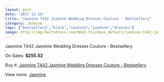 ```yaml
---
layout: post
date: '2017-11-24'
title: "Jasmine T442 Jasmine Wedding Dresses Couture - Bestsellery"
category: Jasmine
tags: ["bestsellery","black","couture","jasmine","dresses"]
image: http://img.hectodress.com/9642-thickbox_default/jasmine-t442-jasmine-wedding-dresses-couture-bestsellery.jpg
---
```

Jasmine T442 Jasmine Wedding Dresses Couture - Bestsellery

On Sales: **$255.52**
<a href="https://www.hectodress.com/jasmine/4833-jasmine-t442-jasmine-wedding-dresses-couture-bestsellery.html"><amp-img layout="responsive" width="600" height="600" src="//img.hectodress.com/9642-thickbox_default/jasmine-t442-jasmine-wedding-dresses-couture-bestsellery.jpg" alt="Jasmine T442 Jasmine Wedding Dresses Couture - Bestsellery 0" /></a>
<a href="https://www.hectodress.com/jasmine/4833-jasmine-t442-jasmine-wedding-dresses-couture-bestsellery.html"><amp-img layout="responsive" width="600" height="600" src="//img.hectodress.com/9644-thickbox_default/jasmine-t442-jasmine-wedding-dresses-couture-bestsellery.jpg" alt="Jasmine T442 Jasmine Wedding Dresses Couture - Bestsellery 1" /></a>
<a href="https://www.hectodress.com/jasmine/4833-jasmine-t442-jasmine-wedding-dresses-couture-bestsellery.html"><amp-img layout="responsive" width="600" height="600" src="//img.hectodress.com/9643-thickbox_default/jasmine-t442-jasmine-wedding-dresses-couture-bestsellery.jpg" alt="Jasmine T442 Jasmine Wedding Dresses Couture - Bestsellery 2" /></a>

Buy it: [Jasmine T442 Jasmine Wedding Dresses Couture - Bestsellery](https://www.hectodress.com/jasmine/4833-jasmine-t442-jasmine-wedding-dresses-couture-bestsellery.html "Jasmine T442 Jasmine Wedding Dresses Couture - Bestsellery")

View more: [Jasmine](https://www.hectodress.com/79-jasmine "Jasmine")
